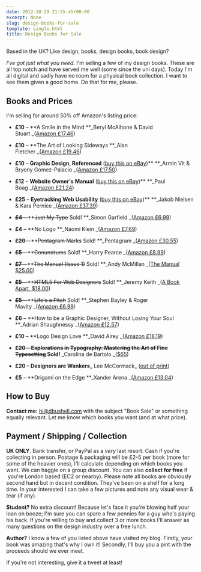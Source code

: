 ```yaml
---
date: 2012-10-29 21:55:45+00:00
excerpt: None
slug: design-books-for-sale
template: single.html
title: Design Books for Sale
---
```


Based in the UK? Like design, books, design books, book design?

_I've got just what you need._ I'm selling a few of my design books. These are all top notch and have served me well (some since the uni days). Today I'm all digital and sadly have no room for a physical book collection. I want to see them given a good home. Do that for me, please.


## Books and Prices


I'm selling for around 50% off Amazon's listing price:




  * **£10** – **A Smile in the Mind
**_Beryl McAlhone & David Stuart _([Amazon £17.46](http://www.amazon.co.uk/gp/product/0714838128/ref=as_li_ss_tl?ie=UTF8&camp=1634&creative=19450&creativeASIN=0714838128&linkCode=as2&tag=davibush-21))


  * **£10** – **The Art of Looking Sideways
**_Alan Fletcher _([Amazon £19.46](http://www.amazon.co.uk/gp/product/0714834491/ref=as_li_ss_tl?ie=UTF8&camp=1634&creative=19450&creativeASIN=0714834491&linkCode=as2&tag=davibush-21))


  * **£10** – **Graphic Design, Referenced** ([buy this on eBay](http://www.ebay.co.uk/itm/321017309373))**
**_Armin Vit & Bryony Gomez-Palacio _([Amazon £17.50](http://www.amazon.co.uk/gp/product/1592537421/ref=as_li_ss_tl?ie=UTF8&camp=1634&creative=19450&creativeASIN=1592537421&linkCode=as2&tag=davibush-21))


  * **£12** – **Website Owner's Manual** ([buy this on eBay](http://www.ebay.co.uk/itm/321017332625))**
**_Paul Boag _([Amazon £21.24](http://www.amazon.co.uk/gp/product/1933988452/ref=as_li_ss_tl?ie=UTF8&camp=1634&creative=19450&creativeASIN=1933988452&linkCode=as2&tag=davibush-21))


  * **£25** – **Eyetracking Web Usability** ([buy this on eBay](http://www.ebay.co.uk/itm/Eyetracking-Web-Usability-/321017320017))**
**_Jakob Nielsen & Kara Pernice _([Amazon £37.39](http://www.amazon.co.uk/gp/product/0321498364/ref=as_li_ss_tl?ie=UTF8&camp=1634&creative=19450&creativeASIN=0321498364&linkCode=as2&tag=davibush-21))


  * <del>**£4** – </del>**<del>Just My Type</del> Sold!
**_Simon Garfield _([Amazon £6.99](http://www.amazon.co.uk/gp/product/1846683025/ref=as_li_ss_tl?ie=UTF8&camp=1634&creative=19450&creativeASIN=1846683025&linkCode=as2&tag=davibush-21))


  * **£4** – **No Logo
**_Naomi Klein _([Amazon £7.69](http://www.amazon.co.uk/gp/product/000734077X/ref=as_li_ss_tl?ie=UTF8&camp=1634&creative=19450&creativeASIN=000734077X&linkCode=as2&tag=davibush-21))


  * <del>**£20** – </del>**<del>Pentagram Marks</del> Sold!
**_Pentagram _([Amazon £30.55](http://www.amazon.co.uk/gp/product/1856696685/ref=as_li_ss_tl?ie=UTF8&camp=1634&creative=19450&creativeASIN=1856696685&linkCode=as2&tag=davibush-21))


  * <del>**£5** – </del>**<del>Conundrums</del> Sold!
**_Harry Pearce _([Amazon £8.99](http://www.amazon.co.uk/gp/product/0061826596/ref=as_li_ss_tl?ie=UTF8&camp=1634&creative=19450&creativeASIN=0061826596&linkCode=as2&tag=davibush-21))


  * <del>**£7** – </del>**<del>The Manual (Issue 1)</del> Sold!
**_Andy McMillan _([The Manual $25.00](http://alwaysreadthemanual.com/))


  * <del>**£5** – </del>**<del>HTML5 For Web Designers</del> Sold!
**_Jeremy Keith _([A Book Apart, $18.00](http://www.abookapart.com/products/html5-for-web-designers))


  * <del>**£5** – </del>**<del>Life's a Pitch</del> Sold!
**_Stephen Bayley & Roger Mavity _([Amazon £6.99](http://www.amazon.co.uk/gp/product/0552156833/ref=as_li_ss_tl?ie=UTF8&camp=1634&creative=19450&creativeASIN=0552156833&linkCode=as2&tag=davibush-21))


  * **£6** – **How to be a Graphic Designer, Without Losing Your Soul
**_Adrian Shaughnessy _([Amazon £12.57](http://www.amazon.co.uk/gp/product/1856697096/ref=as_li_ss_tl?ie=UTF8&camp=1634&creative=19450&creativeASIN=1856697096&linkCode=as2&tag=davibush-21))


  * **£10** – **Logo Design Love
**_David Airey _([Amazon £18.19](http://www.amazon.co.uk/gp/product/0321660765/ref=as_li_ss_tl?ie=UTF8&camp=1634&creative=19450&creativeASIN=0321660765&linkCode=as2&tag=davibush-21))


  * <del>**£20** – </del>**<del>Explorations in Typography: Mastering the Art of Fine Typesetting</del> Sold!**
_Carolina de Bartolo _([$65](http://explorationsintypography.com/buy/))


  * **£20 – Designers are Wankers**_
Lee McCormack_ ([out of print](http://www.amazon.co.uk/gp/product/0955096804/ref=as_li_ss_tl?ie=UTF8&camp=1634&creative=19450&creativeASIN=0955096804&linkCode=as2&tag=davibush-21))


  * **£5** – **Origami on the Edge
**_Xander Arena _([Amazon £13.04](http://www.amazon.co.uk/gp/product/0486468461/ref=as_li_ss_tl?ie=UTF8&camp=1634&creative=19450&creativeASIN=0486468461&linkCode=as2&tag=davibush-21))




## How to Buy


**Contact me:** [hi@dbushell.com](mailto:hi@dbushell.com) with the subject "Book Sale" or something equally relevant. Let me know which books you want (and at what price).


## Payment / Shipping / Collection


**UK ONLY**. Bank transfer, or PayPal as a _very_ last resort. Cash if you're collecting in person. Postage & packaging will be £2–5 per book (more for some of the heavier ones), I'll calculate depending on which books you want. We can haggle on a group discount. You can also **collect for free** if  you're London based (EC2 or nearby). Please note all books are obviously second hand but in decent condition. They've been on a shelf for a long time. In your interested I can take a few pictures and note any visual wear & tear (if any).

**Student?** No extra discount! Because let's face it you're blowing half your loan on booze; I'm sure you can spare a few pennies for a guy who's paying his back. If you're willing to buy and collect 3 or more books I'll answer as many questions on the design industry over a free lunch.

**Author?** I know a few of you listed above have visited my blog. Firstly, your book was amazing that's why I own it! Secondly, I'll buy you a pint with the proceeds should we ever meet.

If you're not interesting, give it a tweet at least!

